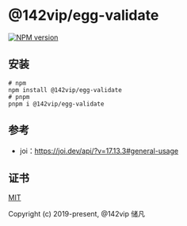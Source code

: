 # @142vip/egg-validate

[![NPM version](https://img.shields.io/npm/v/@142vip/egg-validate?labelColor=0b3d52&color=1da469&label=version)](https://www.npmjs.com/package/@142vip/egg-validate)

## 安装

```shell
# npm
npm install @142vip/egg-validate
# pnpm
pnpm i @142vip/egg-validate
```

## 参考

- joi：<https://joi.dev/api/?v=17.13.3#general-usage>

## 证书

[MIT](https://opensource.org/license/MIT)

Copyright (c) 2019-present, @142vip 储凡
